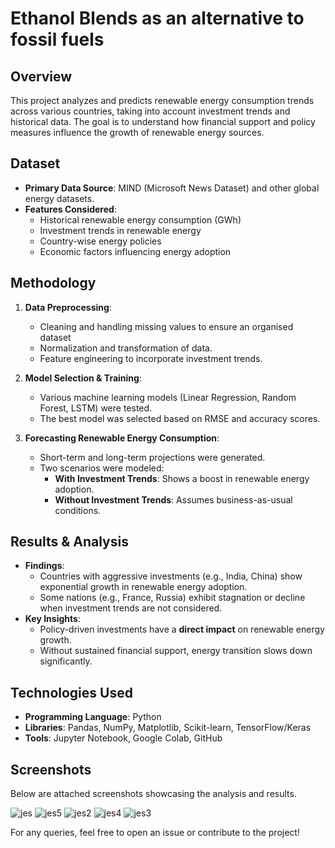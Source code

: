 # Ethanol Blends as an alternative to fossil fuels

## Overview
This project analyzes and predicts renewable energy consumption trends across various countries, taking into account investment trends and historical data. The goal is to understand how financial support and policy measures influence the growth of renewable energy sources.

## Dataset
- **Primary Data Source**: MIND (Microsoft News Dataset) and other global energy datasets.
- **Features Considered**:
  - Historical renewable energy consumption (GWh)
  - Investment trends in renewable energy
  - Country-wise energy policies
  - Economic factors influencing energy adoption

## Methodology
1. **Data Preprocessing**:
   - Cleaning and handling missing values to ensure an organised dataset
   - Normalization and transformation of data.
   - Feature engineering to incorporate investment trends.

2. **Model Selection & Training**:
   - Various machine learning models (Linear Regression, Random Forest, LSTM) were tested.
   - The best model was selected based on RMSE and accuracy scores.

3. **Forecasting Renewable Energy Consumption**:
   - Short-term and long-term projections were generated.
   - Two scenarios were modeled:
     - **With Investment Trends**: Shows a boost in renewable energy adoption.
     - **Without Investment Trends**: Assumes business-as-usual conditions.

## Results & Analysis
- **Findings**:
  - Countries with aggressive investments (e.g., India, China) show exponential growth in renewable energy adoption.
  - Some nations (e.g., France, Russia) exhibit stagnation or decline when investment trends are not considered.
- **Key Insights**:
  - Policy-driven investments have a **direct impact** on renewable energy growth.
  - Without sustained financial support, energy transition slows down significantly.

## Technologies Used
- **Programming Language**: Python
- **Libraries**: Pandas, NumPy, Matplotlib, Scikit-learn, TensorFlow/Keras
- **Tools**: Jupyter Notebook, Google Colab, GitHub


## Screenshots
Below are attached screenshots showcasing the analysis and results.

![jes](https://github.com/user-attachments/assets/9e2536cc-7a46-4fd2-a771-63d5b79f6db0)
![jes5](https://github.com/user-attachments/assets/fd686375-23ed-480e-be48-ffc3723678ed)
![jes2](https://github.com/user-attachments/assets/dc5366c5-b7ba-4268-b82f-cfa98d140297)
![jes4](https://github.com/user-attachments/assets/b3dcea00-3f18-46c1-b7fb-c562ba9de7ec)
![jes3](https://github.com/user-attachments/assets/e31885be-1048-47e5-90ce-9d0f72fd5bd9)


For any queries, feel free to open an issue or contribute to the project!

